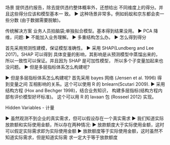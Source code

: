 场景
提供违约报告，除去提供违约整体概率外，还想给出 不同维度上的得分。并且这些得分应该和模型基本一 致。
▶ 这种场景非常多。例如蚂蚁和京东都会卖一些分数 (由于数据需要脱敏)。

传统解决方案
业务人员拍脑袋;单独拟合模型。基本得到结果没用。 ▶ PCA 降维，问题:
▶ 不能加入业务理解。 ▶ 多重结构怎么办。 ▶ 怎么得到得分

 首先采用预测性建模，保证模型准确性。
▶ 采用 SHAP(Lundberg and Lee 2017)。SHAP 可以得到 具体变量的影响，其影响是从预测模型中蒸馏出来的， 所以一致性可以保证。并且因为 SHAP 是可加性模型， 所以多个子变量加起来也没问题。
▶ 但是多层指标体系怎么构建呢?

▶ 但是多层指标体系怎么构建呢?
 首先采用 bayes 网络 (Jensen et al. 1996) 得到变量之间 互相影响的关系。这个可以使用 R 的 bnlearn(Scutari 2009).
▶ 采用结构方程 (Hox and Bechger 1998)，结合业务知识， 构建多层指标(结构方程内部有评价模型好坏标准)。 这个可以用 R 的 lavaan 包 (Rosseel 2012) 实现。

Hidden Variables - 计量

▶ 虽然观测不到企业的真实需求，但可以假设存在一个真实需求 ▶ 我们知道实际放款额和实际使用金额，所以存在两种情况:
▶ 放款额度大于实际使用金额，这时可以假定实际需求即为实际使用金额 ▶ 放款额度等于实际使用金额，这时虽然不知道实际需求，但是知道实际需
求一定大于等于放款额度
